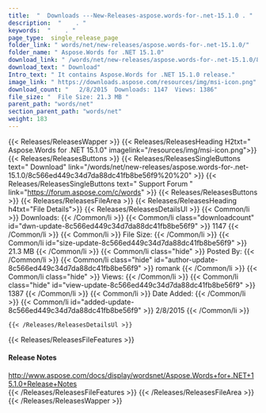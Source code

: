 ```yaml
---
title:  "  Downloads ---New-Releases-aspose.words-for-.net-15.1.0 . " 
description:  "    . " 
keywords:  "    . " 
page_type:  single_release_page
folder_link: " words/net/new-releases/aspose.words-for-.net-15.1.0/"
folder_name: " Aspose.Words for .NET 15.1.0"
download_link: " /words/net/new-releases/aspose.words-for-.net-15.1.0/8c566ed449c34d7da88dc41fb8be56f9"
download_text: " Download"
Intro_text: " It contains Aspose.Words for .NET 15.1.0 release."
image_link: " https://downloads.aspose.com/resources/img/msi-icon.png"
download_count: "   2/8/2015  Downloads: 1147  Views: 1386"
file_size: "  File Size: 21.3 MB "
parent_path: "words/net"
section_parent_path: "words/net"
weight: 183 
---
```


{{< Releases/ReleasesWapper >}}
  {{< Releases/ReleasesHeading H2txt=" Aspose.Words for .NET 15.1.0" imagelink="/resources/img/msi-icon.png">}}
  {{< Releases/ReleasesButtons >}}
    {{< Releases/ReleasesSingleButtons text=" Download" link="/words/net/new-releases/aspose.words-for-.net-15.1.0/8c566ed449c34d7da88dc41fb8be56f9%20%20" >}}
    {{< Releases/ReleasesSingleButtons text=" Support Forum " link="https://forum.aspose.com/c/words" >}}
  {{< Releases/ReleasesButtons >}}
  {{< Releases/ReleasesFileArea >}}
    {{< Releases/ReleasesHeading h4txt="File Details">}}
    {{< Releases/ReleasesDetailsUl >}}
            {{< Common/li  >}} Downloads: {{< /Common/li >}} 
      {{< Common/li class="downloadcount" id="dwn-update-8c566ed449c34d7da88dc41fb8be56f9" >}} 1147 {{< /Common/li >}} 
      {{< Common/li  >}} File Size: {{< /Common/li >}} 
      {{< Common/li id="size-update-8c566ed449c34d7da88dc41fb8be56f9" >}} 21.3 MB {{< /Common/li >}} 
      {{< Common/li  class="hide" >}} Posted By: {{< /Common/li >}} 
      {{< Common/li class="hide" id="author-update-8c566ed449c34d7da88dc41fb8be56f9" >}} romank {{< /Common/li >}} 
      {{< Common/li class="hide"  >}} Views: {{< /Common/li >}} 
      {{< Common/li class="hide" id="view-update-8c566ed449c34d7da88dc41fb8be56f9" >}} 1387 {{< /Common/li >}} 
      {{< Common/li  >}} Date Added: {{< /Common/li >}} 
      {{< Common/li id="added-update-8c566ed449c34d7da88dc41fb8be56f9" >}} 2/8/2015 {{< /Common/li >}} 

    {{< /Releases/ReleasesDetailsUl >}}

  {{< Releases/ReleasesFileFeatures >}}
      <h4>Release Notes</h4><div><a href="http://www.aspose.com/docs/display/wordsnet/Aspose.Words+for+.NET+15.1.0+Release+Notes">http://www.aspose.com/docs/display/wordsnet/Aspose.Words+for+.NET+15.1.0+Release+Notes</a></div>
  {{< /Releases/ReleasesFileFeatures >}}
 {{< /Releases/ReleasesFileArea >}}
{{< /Releases/ReleasesWapper >}}


